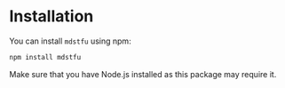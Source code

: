 # Installation

You can install `mdstfu` using npm:

```bash
npm install mdstfu
```

Make sure that you have Node.js installed as this package may require it.

